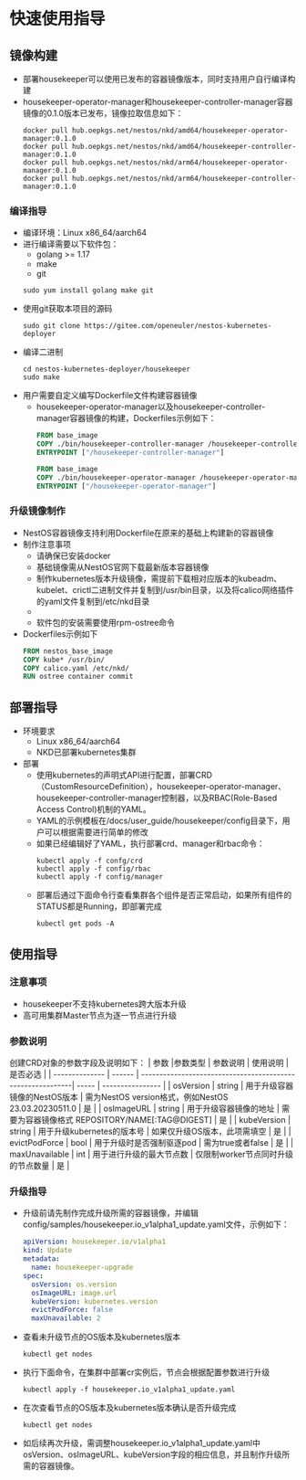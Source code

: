 # 快速使用指导

## 镜像构建

* 部署housekeeper可以使用已发布的容器镜像版本，同时支持用户自行编译构建
* housekeeper-operator-manager和housekeeper-controller-manager容器镜像的0.1.0版本已发布，镜像拉取信息如下：
  ``` shell
  docker pull hub.oepkgs.net/nestos/nkd/amd64/housekeeper-operator-manager:0.1.0
  docker pull hub.oepkgs.net/nestos/nkd/amd64/housekeeper-controller-manager:0.1.0
  docker pull hub.oepkgs.net/nestos/nkd/arm64/housekeeper-operator-manager:0.1.0
  docker pull hub.oepkgs.net/nestos/nkd/arm64/housekeeper-controller-manager:0.1.0
  ```  

### 编译指导

* 编译环境：Linux x86_64/aarch64
* 进行编译需要以下软件包：
  * golang >= 1.17
  * make
  * git
  ``` shell
  sudo yum install golang make git
  ```  
* 使用git获取本项目的源码
  ``` shell
  sudo git clone https://gitee.com/openeuler/nestos-kubernetes-deployer
  ```
* 编译二进制
  ``` shell
  cd nestos-kubernetes-deployer/housekeeper
  sudo make
  ```
* 用户需要自定义编写Dockerfile文件构建容器镜像
  * housekeeper-operator-manager以及housekeeper-controller-manager容器镜像的构建，Dockerfiles示例如下：
      ``` dockerfile
      FROM base_image
      COPY ./bin/housekeeper-controller-manager /housekeeper-controller-manager
      ENTRYPOINT ["/housekeeper-controller-manager"]

      FROM base_image
      COPY ./bin/housekeeper-operator-manager /housekeeper-operator-manager
      ENTRYPOINT ["/housekeeper-operator-manager"]
      ```

### 升级镜像制作

* NestOS容器镜像支持利用Dockerfile在原来的基础上构建新的容器镜像
* 制作注意事项
    * 请确保已安装docker
    * 基础镜像需从NestOS官网下载最新版本容器镜像
    * 制作kubernetes版本升级镜像，需提前下载相对应版本的kubeadm、kubelet、crictl二进制文件并复制到/usr/bin目录，以及将calico网络插件的yaml文件复制到/etc/nkd目录
    * 
    * 软件包的安装需要使用rpm-ostree命令
 * Dockerfiles示例如下
      ``` dockerfile
      FROM nestos_base_image
      COPY kube* /usr/bin/
      COPY calico.yaml /etc/nkd/
      RUN ostree container commit
      ```

## 部署指导

* 环境要求
  * Linux x86_64/aarch64
  * NKD已部署kubernetes集群
* 部署
  * 使用kubernetes的声明式API进行配置，部署CRD（CustomResourceDefinition），housekeeper-operator-manager、housekeeper-controller-manager控制器，以及RBAC(Role-Based Access Control)机制的YAML。
  * YAML的示例模板在/docs/user_guide/housekeeper/config目录下，用户可以根据需要进行简单的修改
  * 如果已经编辑好了YAML，执行部署crd、manager和rbac命令：
    ``` shell
    kubectl apply -f confg/crd
    kubectl apply -f config/rbac 
    kubectl apply -f config/manager
    ```
  * 部署后通过下面命令行查看集群各个组件是否正常启动，如果所有组件的STATUS都是Running，即部署完成
    ``` shell
    kubectl get pods -A
    ```

## 使用指导

### 注意事项

  * housekeeper不支持kubernetes跨大版本升级
  * 高可用集群Master节点为逐一节点进行升级
  
### 参数说明

创建CRD对象的参数字段及说明如下：
  | 参数           |参数类型  | 参数说明                                                  | 使用说明 | 是否必选         |
  | -------------- | ------  | -----------------------------------------------------------| ----- | ---------------- |
  | osVersion      | string  | 用于升级容器镜像的NestOS版本           | 需为NestOS version格式，例如NestOS 23.03.20230511.0 | 是         |
  | osImageURL      | string  | 用于升级容器镜像的地址           | 需要为容器镜像格式 REPOSITORY/NAME[:TAG@DIGEST] | 是         |
  | kubeVersion      | string  | 用于升级kubernetes的版本号           | 如果仅升级OS版本，此项需填空 | 是         |
  | evictPodForce      | bool  | 用于升级时是否强制驱逐pod           | 需为true或者false | 是         |
  | maxUnavailable      | int  | 用于进行升级的最大节点数           | 仅限制worker节点同时升级的节点数量 | 是         |

### 升级指导

* 升级前请先制作完成升级所需的容器镜像，并编辑config/samples/housekeeper.io_v1alpha1_update.yaml文件，示例如下：
    ``` yaml
    apiVersion: housekeeper.io/v1alpha1
    kind: Update
    metadata:
      name: housekeeper-upgrade
    spec:
      osVersion: os.version
      osImageURL: image.url
      kubeVersion: kubernetes.version
      evictPodForce: false
      maxUnavailable: 2
    ```
* 查看未升级节点的OS版本及kubernetes版本
    ``` shell
    kubectl get nodes
    ```
* 执行下面命令，在集群中部署cr实例后，节点会根据配置参数进行升级
    ``` shell
    kubectl apply -f housekeeper.io_v1alpha1_update.yaml
    ```
* 在次查看节点的OS版本及kubernetes版本确认是否升级完成
    ``` shell
    kubectl get nodes
    ```
* 如后续再次升级，需调整housekeeper.io_v1alpha1_update.yaml中osVersion、osImageURL、kubeVersion字段的相应信息，并且制作升级所需的容器镜像。